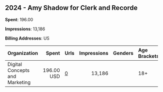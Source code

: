 ## 2024 - Amy Shadow for Clerk and Recorde 
**Spent**: 196.00

**Impressions**: 13,186

**Billing Addresses**: US

|Organization|Spent|Urls|Impressions|Genders|Age Brackets|Country Codes|
|:---|---:|:---|---:|:---|:---|:---|
|Digital Concepts and Marketing|196.00 USD|[0](https://www.snap.com/political-ads/asset/e290f93386f31ae42c6ad7ac7b42cc92acaf6239398171bf2a685490195a4632?mediaType=mp4)|13,186||18+|united states|
